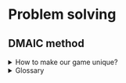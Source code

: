 # Problem solving

## DMAIC method

<details>

<summary>How to make our game unique?</summary>

### Define our problem

Our game lacks unique features that set it apart from other similar games, which may negatively affect its appeal to potential players.

### Measure our problem

To define what can make our game unique we have been looking for some data on different platform to target the frustration points of the players in the tower defense game. We also asked some players to share with us what they would, what they like or dislike in this type of game.

- **Players feedback:** We have collected different feedbacks from players (written and oral opinions) that we have reported in the table below by separating the positive and negative points.

| Positive                  | Negative                               |
|---------------------------|----------------------------------------|
| Random and infinite waves | Can be repetitive and predictible      |
| Have an IDLE system       | No real story or context               |
| You can play offline      | Requires too much investment           |
| Infinite game             | All game of this type are very similar |
| Competition in game       | No real strategy                       |
| Free or freenium          | Pay to win                             |
| Prestige system           | Too easy                               |
| Share with your friends   | Too short                              |

Plus, we have been looking for what make a good game in the last few years according to the players and the trends in video game and in tower defense game.

- Customization/personalization in game
- Easy to use and understandable
- UX/UI design
- Continuous challenge
- Be rewarded as a player (achievements, ...)
- Regurlaly updated with new events or patch
- Online multiplayer
- Competition
- Compatibility
- Difficulty system
  
### Analyze our problem

Once our data collecting we create a SWOT matrice to organize them.

<img src="./images/SWOT.png"  width="550" height="450">

### Improve what we have

Based on our analysis we have planned to add the following features:

- IDLE game
- Skill tree
- Achievements
- Bestiary
- Our own Prestige system
- Compatibility between MAC and Windows
- UX/UI interface and tutorial
- Story telling

### The control

We explain our game with all the points said before and it was validated by Konstantinos Dimopoulos, we also exchange with some players of tower defense and they was interesting in our game and these new features.

We will still have to test its features once they are implemented in our game.

</details>

<details>

<summary>Glossary</summary>

| Word                                                    | Definition                                                                                                                                                        | Sources                                                                                                                                                                  |
|---------------------------------------------------------|-------------------------------------------------------------------------------------------------------------------------------------------------------------------|--------------------------------------------------------------------------------------------------------------------------------------------------------------------------|
| DMAIC (Define, Measure, Analyze, Improve, Control)      | In problem solving, the DMAIC method is a roadmap that can be used for any projects or quality improvements that need to be made.                                 | [DMAIC method](https://asq.org/quality-resources/dmaic#:~:text=What%20Does%20DMAIC%20Stand%20For,(internal%20and%20external)%20requirements.)                            |
| SWOT (Strength, Weakness, Opportunity, Threart) matrice | In problem solving, a SWOT is a matrice to identify the internal and external factors that are helpful and harmful to addressing the problems at hand             | [SWOT analysis](https://www.chiroeco.com/how-to-solve-your-biggest-problems-with-swot-analysis/)                                                                         |
| Freenium                                                | It is a type of business model that offers basic features of a product or service to users at no cost and charges a premium for supplemental or advanced features | [Freenium](https://www.investopedia.com/terms/f/freemium.asp#:~:text=our%20editorial%20policies-,What%20Is%20Freemium%3F,for%20supplemental%20or%20advanced%20features.) |
| Pay to win                                              | A game in where paying players have a clear advantage over non-paying players                                                                                     | [Pay to win](https://www.macmillandictionary.com/dictionary/british/pay-to-win)                                                                                          |

</details>

